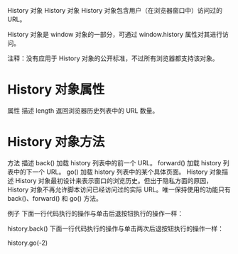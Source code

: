 History 对象
History 对象
History 对象包含用户（在浏览器窗口中）访问过的 URL。

History 对象是 window 对象的一部分，可通过 window.history 属性对其进行访问。

注释：没有应用于 History 对象的公开标准，不过所有浏览器都支持该对象。

# History 对象属性
属性  描述
length  返回浏览器历史列表中的 URL 数量。

# History 对象方法
方法  描述
back()  加载 history 列表中的前一个 URL。
forward()   加载 history 列表中的下一个 URL。
go()    加载 history 列表中的某个具体页面。
History 对象描述
History 对象最初设计来表示窗口的浏览历史。但出于隐私方面的原因，History 对象不再允许脚本访问已经访问过的实际 URL。唯一保持使用的功能只有 back()、forward() 和 go() 方法。

例子
下面一行代码执行的操作与单击后退按钮执行的操作一样：

history.back()
下面一行代码执行的操作与单击两次后退按钮执行的操作一样：

history.go(-2)